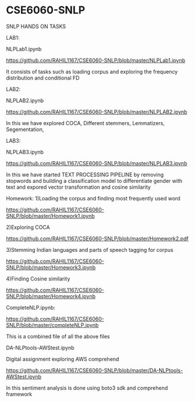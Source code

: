 # CSE6060-SNLP
SNLP HANDS ON TASKS

LAB1:

NLPLab1.ipynb

https://github.com/RAHIL1167/CSE6060-SNLP/blob/master/NLPLab1.ipynb

It consists of tasks such as loading corpus and exploring the frequency distribution and conditional FD

LAB2:

NLPLAB2.ipynb

https://github.com/RAHIL1167/CSE6060-SNLP/blob/master/NLPLAB2.ipynb

In this we have explored COCA, Different stemmers, Lemmatizers, Segementation,

LAB3:

NLPLAB3.ipynb

https://github.com/RAHIL1167/CSE6060-SNLP/blob/master/NLPLAB3.ipynb

In this we have started TEXT PROCESSING PIPELINE by removing stopwords and building a classification model to differentiate gender with text and expored vector transformation and cosine similarity

Homework:
1)Loading the corpus and finding most frequently used word

https://github.com/RAHIL1167/CSE6060-SNLP/blob/master/Homework1.ipynb

2)Exploring COCA

https://github.com/RAHIL1167/CSE6060-SNLP/blob/master/Homework2.pdf

3)Stemming Indian languages and parts of speech tagging for corpus

https://github.com/RAHIL1167/CSE6060-SNLP/blob/master/Homework3.ipynb

4)Finding Cosine similarity

https://github.com/RAHIL1167/CSE6060-SNLP/blob/master/Homework4.ipynb

CompleteNLP.ipynb:

https://github.com/RAHIL1167/CSE6060-SNLP/blob/master/completeNLP.ipynb

This is a combined file of all the above files

DA-NLPtools-AWStest.ipynb

Digital assignment exploring AWS comprehend

https://github.com/RAHIL1167/CSE6060-SNLP/blob/master/DA-NLPtools-AWStest.ipynb

In this sentiment analysis is done using boto3 sdk and comprehend framework
